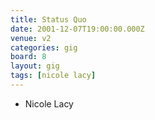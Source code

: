 ```yaml
---
title: Status Quo
date: 2001-12-07T19:00:00.000Z
venue: v2
categories: gig
board: 8
layout: gig
tags: [nicole lacy]
---
```

+ Nicole Lacy